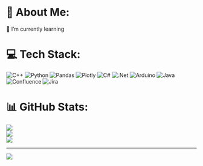 # 💫 About Me:
🌱 I’m currently learning<br>


# 💻 Tech Stack:
![C++](https://img.shields.io/badge/c++-%2300599C.svg?style=flat&logo=c%2B%2B&logoColor=white) ![Python](https://img.shields.io/badge/python-3670A0?style=flat&logo=python&logoColor=ffdd54) ![Pandas](https://img.shields.io/badge/pandas-%23150458.svg?style=flat&logo=pandas&logoColor=white) ![Plotly](https://img.shields.io/badge/Plotly-%233F4F75.svg?style=flat&logo=plotly&logoColor=white) ![C#](https://img.shields.io/badge/c%23-%23239120.svg?style=flat&logo=c-sharp&logoColor=white) ![.Net](https://img.shields.io/badge/.NET-5C2D91?style=flat&logo=.net&logoColor=white) ![Arduino](https://img.shields.io/badge/-Arduino-00979D?style=flat&logo=Arduino&logoColor=white) ![Java](https://img.shields.io/badge/java-%23ED8B00.svg?style=flat&logo=java&logoColor=white) ![Confluence](https://img.shields.io/badge/confluence-%23172BF4.svg?style=flat&logo=confluence&logoColor=white) ![Jira](https://img.shields.io/badge/jira-%230A0FFF.svg?style=flat&logo=jira&logoColor=white)
# 📊 GitHub Stats:
![](https://github-readme-stats.vercel.app/api?username=NikolayVolzhanskiy&theme=nord&hide_border=false&include_all_commits=false&count_private=false)<br/>
![](https://github-readme-streak-stats.herokuapp.com/?user=NikolayVolzhanskiy&theme=nord&hide_border=false)<br/>
![](https://github-readme-stats.vercel.app/api/top-langs/?username=NikolayVolzhanskiy&theme=nord&hide_border=false&include_all_commits=false&count_private=false&layout=compact)

---
[![](https://visitcount.itsvg.in/api?id=NikolayVolzhanskiy&icon=5&color=1)](https://visitcount.itsvg.in)

<!-- Proudly created with GPRM ( https://gprm.itsvg.in ) -->
